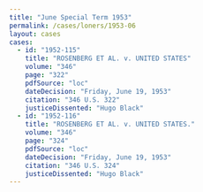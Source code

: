 ```yaml
---
title: "June Special Term 1953"
permalink: /cases/loners/1953-06
layout: cases
cases:
  - id: "1952-115"
    title: "ROSENBERG ET AL. v. UNITED STATES"
    volume: "346"
    page: "322"
    pdfSource: "loc"
    dateDecision: "Friday, June 19, 1953"
    citation: "346 U.S. 322"
    justiceDissented: "Hugo Black"
  - id: "1952-116"
    title: "ROSENBERG ET AL. v. UNITED STATES."
    volume: "346"
    page: "324"
    pdfSource: "loc"
    dateDecision: "Friday, June 19, 1953"
    citation: "346 U.S. 324"
    justiceDissented: "Hugo Black"
---
```

